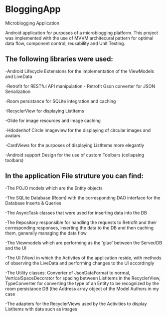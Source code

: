 # BloggingApp
Microblogging Application

Android application for purposes of a microblogging platform. This project was implemented with the use of MVVM architecural pattern for optimal data flow, component control, reusability and Unit Testing.

The following libraries were used:
------

-Android Lifecycle Extensions for the implementation of the ViewModels and LiveData

-Retrofit for RESTful API manipulation - Retrofit Gson converter for JSON Serialization

-Room persistance for SQLite integration and caching 

-RecyclerView for displaying ListItems

-Glide for image resources and image caching

-Hdodenhof Circle imageview for the displaying of circular images and avatars

-CardViews for the purposes of displaying ListItems more elegantly

-Android support Design for the use of custom Toolbars (collapsing toolbars)
 
 
 In the application File struture you can find:
 ------

-The POJO models which are the Entity objects 

-The SQLite Database (Room) with the corresponding DAO interface for the Database Inserts & Queries 

-The AsyncTask classes that were used for inserting data into the DB 

-The Repository responsible for handling the requests to Retrofit and their corresponding responses, inserting the data to the DB and then caching them, generally managing the data flow 

-The Viewmodels which are performing as the 'glue' between the Server/DB and the UI 

-The UI (View) in which the Activites of the application reside, with methods of observing the LiveData and performing changes to the UI accordingly 

-The Utility classes: Converter of JsonDataFormat to normal, VerticalSpaceDecorator for spacing between ListItems in the RecyclerView, TypeConverter for converting the type of an Entity to be recognized by the room persistance  DB (the Address array object of the Model Authors in my case 

-The adapters for the RecyclerViews used by the Activities to display ListItems with data such as images 









